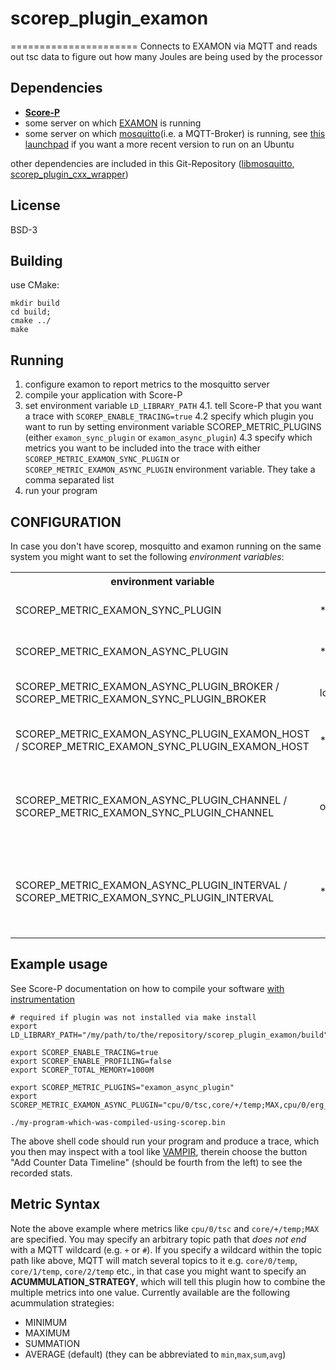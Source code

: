 # scorep_plugin_examon
======================
Connects to EXAMON via MQTT and reads out tsc data to figure out how many Joules are being used by the processor

Dependencies
------------
* **[Score-P](https://www.vi-hps.org/projects/score-p/)**
* some server on which [EXAMON](https://github.com/EEESlab/examon) is running 
* some server on which [mosquitto](https://mosquitto.org/)(i.e. a MQTT-Broker) is running, see [this launchpad](https://launchpad.net/~mosquitto-dev/+archive/ubuntu/mosquitto-ppa) if you want a more recent version to run on an Ubuntu

other dependencies are included in this Git-Repository ([libmosquitto](https://github.com/eclipse/mosquitto), [scorep_plugin_cxx_wrapper](https://github.com/score-p/scorep_plugin_cxx_wrapper))

License
-------
BSD-3

Building
--------
use CMake:
```
mkdir build
cd build;
cmake ../
make
```

Running
-------
1. configure examon to report metrics to the mosquitto server
2. compile your application with Score-P
3. set environment variable `LD_LIBRARY_PATH`
4.1. tell Score-P that you want a trace with `SCOREP_ENABLE_TRACING=true`
4.2 specify which plugin you want to run by setting environment variable SCOREP_METRIC_PLUGINS (either `examon_sync_plugin` or `examon_async_plugin`)
4.3 specify which metrics you want to be included into the trace with either `SCOREP_METRIC_EXAMON_SYNC_PLUGIN` or `SCOREP_METRIC_EXAMON_ASYNC_PLUGIN` environment variable.  They take a comma separated list
4. run your program

CONFIGURATION
-------------
In case you don't have scorep, mosquitto and examon running on the same system you might want to set the following *environment variables*:
<table>
    <tr>
        <th>environment variable</th><th>default</th><th>purpose</th>
    </tr>
    <tr>
        <td>SCOREP_METRIC_EXAMON_SYNC_PLUGIN</td><td>*none*</td><td>specify metrics for **sync plugin**</td>
    </tr>
    <tr>
        <td>SCOREP_METRIC_EXAMON_ASYNC_PLUGIN</td><td>*none*</td><td>specify metrics for **async plugin**</td>
    </tr>
    <tr>
        <td>SCOREP_METRIC_EXAMON_ASYNC_PLUGIN_BROKER / SCOREP_METRIC_EXAMON_SYNC_PLUGIN_BROKER</td><td>localhost</td><td>the address of the MQTT broker</td>
    </tr>
    <tr>
        <td>SCOREP_METRIC_EXAMON_ASYNC_PLUGIN_EXAMON_HOST / SCOREP_METRIC_EXAMON_SYNC_PLUGIN_EXAMON_HOST</td><td>*gethostname()*</td><td>the hostname which examon uses in it's topics</td>
    </tr>
    <tr>
        <td>SCOREP_METRIC_EXAMON_ASYNC_PLUGIN_CHANNEL / SCOREP_METRIC_EXAMON_SYNC_PLUGIN_CHANNEL</td><td>org/antarex/cluster/testcluster</td><td>the default channel configured in examon's `pmu_pub.conf` key `topic`</td>
    </tr>
    <tr>
        <td>SCOREP_METRIC_EXAMON_ASYNC_PLUGIN_INTERVAL / SCOREP_METRIC_EXAMON_SYNC_PLUGIN_INTERVAL</td><td>*none*</td><td>used to tell examon via command channel to adapt this delay between readouts</td>
    </tr>
</table>

Example usage
-------------
See Score-P documentation on how to compile your software [with instrumentation](https://silc.zih.tu-dresden.de/scorep-current/quickstart.html#quick_instrumentation)

```
# required if plugin was not installed via make install
export LD_LIBRARY_PATH="/my/path/to/the/repository/scorep_plugin_examon/build"

export SCOREP_ENABLE_TRACING=true
export SCOREP_ENABLE_PROFILING=false
export SCOREP_TOTAL_MEMORY=1000M

export SCOREP_METRIC_PLUGINS="examon_async_plugin"
export SCOREP_METRIC_EXAMON_ASYNC_PLUGIN="cpu/0/tsc,core/+/temp;MAX,cpu/0/erg_pkg,cpu/0/erg_dram"

./my-program-which-was-compiled-using-scorep.bin

```

The above shell code should run your program and produce a trace, which you then may inspect with a tool like [VAMPIR](https://vampir.eu/), therein choose the button "Add Counter Data Timeline" (should be fourth from the left) to see the recorded stats.

Metric Syntax
-------------
Note the above example where metrics like `cpu/0/tsc` and `core/+/temp;MAX` are specified.
You may specify an arbitrary topic path that *does not end* with a MQTT wildcard (e.g. `+` or `#`). If you specify a wildcard within the topic path like above, MQTT will match several topics to it e.g. `core/0/temp`, `core/1/temp`, `core/2/temp` etc., in that case you might want to specify an **ACUMMULATION_STRATEGY**, which will tell this plugin how to combine the multiple metrics into one value.  Currently available are the following acummulation strategies:
* MINIMUM
* MAXIMUM
* SUMMATION
* AVERAGE (default)
(they can be abbreviated to `min`,`max`,`sum`,`avg`)


